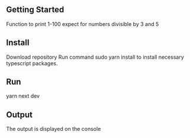 ## Getting Started

Function to print 1-100 expect for numbers divisible by 3 and 5

## Install

Download repository
Run command sudo yarn install to install necessary typescript packages.

## Run

yarn next dev

## Output

The output is displayed on the console
